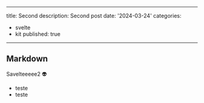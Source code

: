 
---

title: Second 
description: Second post
date: '2024-03-24'
categories: 
 - svelte 
 - kit
published: true

---


## Markdown 

Savelteeeee2 :alien: 

- teste 
- teste
